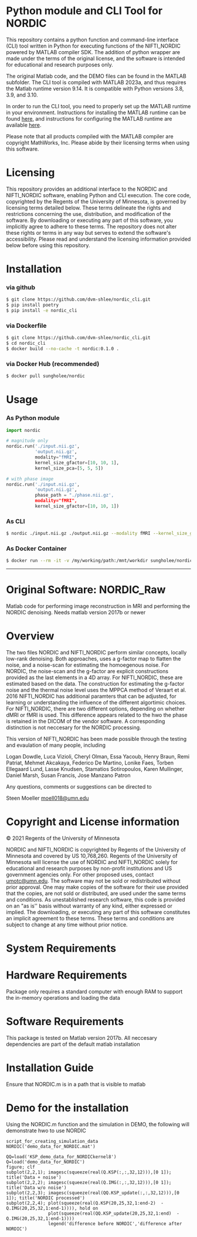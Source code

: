 # Python module and CLI Tool for NORDIC

This repository contains a python function and command-line interface (CLI) tool written in Python for executing functions of the NIFTI_NORDIC powered by MATLAB compiler SDK. The addition of python wrapper are made under the terms of the original license, and the software is intended for educational and research purposes only.

The original Matlab code, and the DEMO files can be found in the MATLAB subfolder. The CLI tool is compiled with MATLAB 2023a, and thus requires the Matlab runtime version 9.14. It is compatible with Python versions 3.8, 3.9, and 3.10.

In order to run the CLI tool, you need to properly set up the MATLAB runtime in your environment. Instructions for installing the MATLAB runtime can be found [here](https://www.mathworks.com/help/compiler/install-the-matlab-runtime.html), and instructions for configuring the MATLAB runtime are available [here](https://www.mathworks.com/help/compiler/mcr-path-settings-for-run-time-deployment.html).

Please note that all products compiled with the MATLAB compiler are copyright MathWorks, Inc. Please abide by their licensing terms when using this software.

# Licensing

This repository provides an additional interface to the NORDIC and NIFTI_NORDIC software, enabling Python and CLI execution. The core code, copyrighted by the Regents of the University of Minnesota, is governed by licensing terms detailed below. These terms delineate the rights and restrictions concerning the use, distribution, and modification of the software. By downloading or executing any part of this software, you implicitly agree to adhere to these terms. The repository does not alter these rights or terms in any way but serves to extend the software's accessibility. Please read and understand the licensing information provided below before using this repository.

# Installation
### via github
```bash
$ git clone https://github.com/dvm-shlee/nordic_cli.git
$ pip install poetry
$ pip install -e nordic_cli
```

### via Dockerfile
```bash
$ git clone https://github.com/dvm-shlee/nordic_cli.git
$ cd nordic_cli
$ docker build --no-cache -t nordic:0.1.0 .
```

### via Docker Hub (recommended)
```bash
$ docker pull sungholee/nordic
```

# Usage
### As Python module
```python
import nordic

# magnitude only
nordic.run('./input.nii.gz', 
           'output.nii.gz',
           modality="fMRI",
           kernel_size_gfactor=[10, 10, 1],
           kernel_size_pca=[5, 5, 5])

# with phase image
nordic.run('./input.nii.gz',
           'output.nii.gz',
           phase_path = "./phase.nii.gz',
           modality="fMRI",
           kernel_size_gfactor=[10, 10, 1])
```

### As CLI
```bash
$ nordic ./input.nii.gz ./output.nii.gz --modality fMRI --kernel_size_gfactor 10 10 1 --kernel_size_pca 5 5 5 
```

### As Docker Container
```bash
$ docker run --rm -it -v /my/working/path:/mnt/workdir sungholee/nordic /mnt/workdir/input.nii.gz /mnt/workdir/output.nii.gz --modality fMRI --kernel_size_gfactor 10 10 1 --kernel_size_pca 5 5 5
```
---

# Original Software: NORDIC_Raw
Matlab code for performing image reconstruction in MRI and performing the NORDIC denoising.
Needs matlab version 2017b or newer

# Overview
The two files NORDIC and NIFTI_NORDIC perform similar concepts, locally low-rank denoising.
Both approaches, uses a g-factor map to flatten the noise, and a noise-scan for estimating the homoegenous noise.
For NORDIC, the noise-scan and the g-factor are explicit constructions provided as the last elements in a 4D array.
For NIFTI_NORDIC, these are estimated based on the data. The construction for estimating the g-factor noise and the thermal noise level
uses the MPPCA method of Veraart et al. 2016
NIFTI_NORDIC has additional paramters that can be adjusted, for learning or understanding the influence of the different algortimic choices.
For NIFTI_NORDIC, there are two different options, depending on whether dMRI or fMRI is used. 
This difference appears related to the hwo the phase is retained in the DICOM of the vendor software. A corresponding distinction is not neccesary for the NORDIC processing.

This version of NIFTI_NORDIC has been made possible through the testing and evaulation of many people, including


Logan Dowdle,
Luca Vizioli,
Cheryl Olman,
Essa Yacoub,
Henry Braun,
Remi Patriat,
Mehmet Akcakaya,
Federico De Martino,
Lonike Faes,
Torben Ellegaard Lund,
Lasse Knudsen,
Stamatios Sotiropoulos,
Karen Mullinger,
Daniel Marsh,
Susan Francis,
Jose Manzano Patron


Any questions, comments or suggestions can be directed to

Steen Moeller
moell018@umn.edu

# Copyright and License information

© 2021 Regents of the University of Minnesota

NORDIC and NIFTI_NORDIC is copyrighted by Regents of the University of Minnesota and covered by US 10,768,260. Regents of the University of Minnesota will license the use of NORDIC and NIFTI_NORDIC solely for educational and research purposes by non-profit institutions and US government agencies only. For other proposed uses, contact umotc@umn.edu. The software may not be sold or redistributed without prior approval. One may make copies of the software for their use provided that the copies, are not sold or distributed, are used under the same terms and conditions. As unestablished research software, this code is provided on an "as is'' basis without warranty of any kind, either expressed or implied. The downloading, or executing any part of this software constitutes an implicit agreement to these terms. These terms and conditions are subject to change at any time without prior notice.

# System Requirements
# Hardware Requirements
Package only requires a standard computer with enough RAM to support the in-memory operations and loading the data
# Software Requirements
 This package is tested on Matlab version 2017b. All neccesary dependencies are part of the default matlab installation
# Installation Guide
 Ensure that NORDIC.m is in a path that is visible to matlab
# Demo for the installation
   Using the NORDIC.m function and the simulation in DEMO, the following will demonstrate hwo to use NORDIC

    script_for_creating_simulation_data
    NORDIC('demo_data_for_NORDIC.mat')
    
    QQ=load('KSP_demo_data_for_NORDICkernel8')
    Q=load('demo_data_for_NORDIC') 
    figure; clf
    subplot(2,2,1); imagesc(squeeze(real(Q.KSP(:,:,32,12))),[0 1]); title('Data + noise')
    subplot(2,2,2); imagesc(squeeze(real(Q.IMG(:,:,32,12))),[0 1]); title('Data w/o noise')
    subplot(2,2,3); imagesc(squeeze(real(QQ.KSP_update(:,:,32,12))),[0 1]); title('NORDIC processed')
    subplot(2,2,4); plot(squeeze(real(Q.KSP(20,25,32,1:end-2)  -   Q.IMG(20,25,32,1:end-1)))), hold on
                    plot(squeeze(real(QQ.KSP_update(20,25,32,1:end)  -   Q.IMG(20,25,32,1:end-1))))
                    legend('difference before NORDIC','difference after NORDIC')

 



